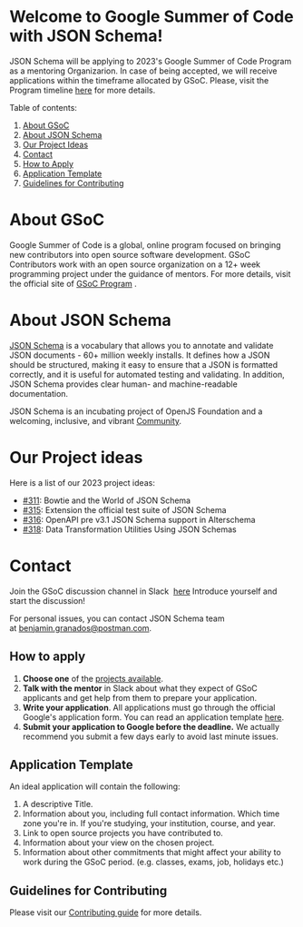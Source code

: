 # Welcome to Google Summer of Code with JSON Schema!

JSON Schema will be applying to 2023's Google Summer of Code Program as a mentoring Organizarion. In case of being accepted, we will receive applications within the timeframe allocated by GSoC. Please, visit the Program timeline [here](https://developers.google.com/open-source/gsoc/timeline) for more details.

Table of contents:
1. [About GSoC](#about-gsoc)
2. [About JSON Schema](#about-json-schema)
3. [Our Project Ideas](#our-project-ideas)
4. [Contact](#contact)
5. [How to Apply](#how-to-apply)
6. [Application Template](#application-template)
7. [Guidelines for Contributing](#guidelines-for-contributing)

# About GSoC

Google Summer of Code is a global, online program focused on bringing new contributors into open source software development. GSoC Contributors work with an open source organization on a 12+ week programming project under the guidance of mentors. For more details, visit the official site of [GSoC Program](https://summerofcode.withgoogle.com/programs/2023) .

# About JSON Schema

[JSON Schema](https://json-schema.org/)  is a vocabulary that allows you to annotate and validate JSON documents - 60+ million weekly installs. It defines how a JSON should be structured, making it easy to ensure that a JSON is formatted correctly, and it is useful for automated testing and validating. In addition, JSON Schema provides clear human- and machine-readable documentation. 

JSON Schema is an incubating project of OpenJS Foundation and a welcoming, inclusive, and vibrant [Community](https://json-schema.slack.com).

# Our Project ideas

Here is a list of our 2023 project ideas:

- [#311](https://github.com/json-schema-org/community/issues/311): Bowtie and the World of JSON Schema 
- [#315](https://github.com/json-schema-org/community/issues/315): Extension the official test suite of JSON Schema
- [#316](https://github.com/json-schema-org/community/issues/316): OpenAPI pre v3.1 JSON Schema support in Alterschema 
- [#318](https://github.com/json-schema-org/community/issues/318): Data Transformation Utilities Using JSON Schemas

# Contact

Join the GSoC discussion channel in Slack  [here](https://json-schema.slack.com/archives/C04MVQSRBRS) Introduce yourself and start the discussion!

For personal issues, you can contact JSON Schema team at [benjamin.granados@postman.com](mailto:benjamin.granados@postman.com).

## How to apply

1.  **Choose one** of the [projects available](https://github.com/json-schema-org/community/issues?q=is%3Aopen+label%3Agsoc+sort%3Acreated-desc).
2.  **Talk with the mentor** in Slack about what they expect of GSoC applicants and get help from them to prepare your application. 
3.  **Write your application**. All applications must go through the official Google's application form. You can read an application template [here](#application-template).
4.  **Submit your application to Google before the deadline.** We actually recommend you submit a few days early to avoid last minute issues. 

## Application Template

An ideal application will contain the following:
1.  A descriptive Title.
2.  Information about you, including full contact information. Which time zone you're in. If you're studying, your institution, course, and year.
3.  Link to open source projects you have contributed to.
4.  Information about your view on the chosen project. 
5.  Information about other commitments that might affect your ability to work during the GSoC period. (e.g. classes, exams, job, holidays etc.) 

## Guidelines for Contributing

Please visit our [Contributing guide](https://github.com/json-schema-org/community/blob/main/CONTRIBUTING.md)  for more details.
